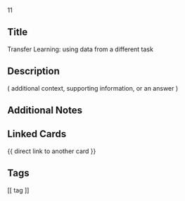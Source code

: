 11

## Title
Transfer Learning: using data from a different task

## Description
( additional context, supporting information, or an answer )

## Additional Notes


## Linked Cards
{{ direct link to another card }}

## Tags
[[ tag ]] 
